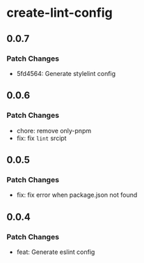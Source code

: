 # create-lint-config

## 0.0.7

### Patch Changes

- 5fd4564: Generate stylelint config

## 0.0.6

### Patch Changes

- chore: remove only-pnpm
- fix: fix `lint` srcipt

## 0.0.5

### Patch Changes

- fix: fix error when package.json not found

## 0.0.4

### Patch Changes

- feat: Generate eslint config
